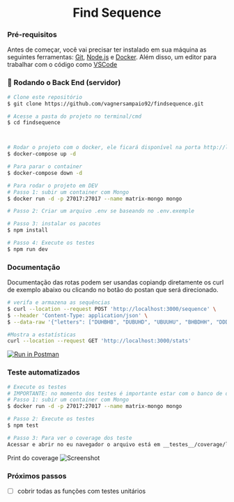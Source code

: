 <h1 align="center">Find Sequence</h1>


### Pré-requisitos

Antes de começar, você vai precisar ter instalado em sua máquina as seguintes ferramentas:
[Git](https://git-scm.com), [Node.js](https://nodejs.org/en/) e [Docker](https://www.docker.com/).
Além disso, um editor para trabalhar com o código como [VSCode](https://code.visualstudio.com/)

### 🎲 Rodando o Back End (servidor)

```bash
# Clone este repositório
$ git clone https://github.com/vagnersampaio92/findsequence.git

# Acesse a pasta do projeto no terminal/cmd
$ cd findsequence



# Rodar o projeto com o docker, ele ficará disponível na porta http://localhost:3000/
$ docker-compose up -d

# Para parar o container
$ docker-compose down -d

# Para rodar o projeto em DEV
# Passo 1: subir um container com Mongo
$ docker run -d -p 27017:27017 --name matrix-mongo mongo

# Passo 2: Criar um arquivo .env se baseando no .env.exemple

# Passo 3: instalar os pacotes
$ npm install

# Passo 4: Execute os testes
$ npm run dev

```

### Documentação
Documentação das rotas podem ser usandas copiandp diretamente os curl de exemplo abaixo ou clicando no botão do postan que será direcionado.

```bash
# verifa e armazena as sequências
$ curl --location --request POST 'http://localhost:3000/sequence' \
$ --header 'Content-Type: application/json' \
$ --data-raw '{"letters": ["DUHBHB", "DUBUHD", "UBUUHU", "BHBDHH", "DDDDUB", "UDBDUH"]}'

#Mostra a estatísticas
curl --location --request GET 'http://localhost:3000/stats'

```

[![Run in Postman](https://run.pstmn.io/button.svg)](https://documenter.getpostman.com/view/8409122/2s93RMWG4g)


  
### Teste automatizados

```bash
# Execute os testes
# IMPORTANTE: no momento dos testes é importante estar com o banco de dev sem dados, para não afetar as estatísticas
# Passo 1: subir um container com Mongo
$ docker run -d -p 27017:27017 --name matrix-mongo mongo

# Passo 2: Execute os testes
$ npm test

# Passo 3: Para ver o coverage dos teste
Acessar e abrir no eu navegador o arquivo está em __testes__/coverage/lcov-report/index.html
```
Print do coverage 
![Screenshot](https://imagensvagner.s3.sa-east-1.amazonaws.com/Captura+de+Tela+2023-03-23+a%CC%80s+23.25.13.png)


### Próximos passos
- [ ] cobrir todas as funções com testes unitários


